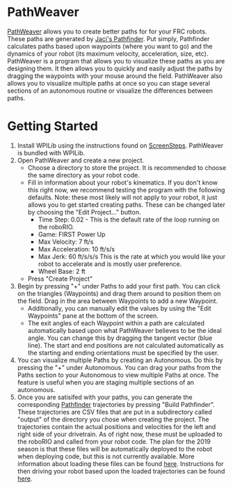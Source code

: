 # PathWeaver

[PathWeaver](https://github.com/wpilibsuite/PathWeaver) allows you to create better paths for for your FRC robots. These paths are generated by [Jaci's Pathfinder](https://github.com/JacisNonsense/Pathfinder). Put simply, Pathfinder calculates paths based upon waypoints (where you want to go) and the dynamics of your robot (its maximum velocity, acceleration, size, etc). PathWeaver is a program that allows you to visualize these paths as you are designing them. It then allows you to quickly and easily adjust the paths by dragging the waypoints with your mouse around the field. PathWeaver also allows you to visualize multiple paths at once so you can stage several sections of an autonomous routine or visualize the differences between paths.
# Getting Started
1. Install WPILib using the instructions found on [ScreenSteps](https://wpilib.screenstepslive.com/s/4485). PathWeaver is bundled with WPILib.
2. Open PathWeaver and create a new project.
    * Choose a directory to store the project. It is recommended to choose the same directory as your robot code.
    * Fill in information about your robot's kinematics. If you don't know this right now, we recommend testing the program with the following defaults. Note: these most likely will not apply to your robot, it just allows you to get started creating paths. These can be changed later by choosing the "Edit Project..." button.
        * Time Step: 0.02 - This is the default rate of the loop running on the roboRIO.
        * Game: FIRST Power Up
        * Max Velocity: 7 ft/s
        * Max Acceleration: 10 ft/s/s
        * Max Jerk: 60 ft/s/s/s This is the rate at which you would like your robot to accelerate and is mostly user preference.
        * Wheel Base: 2 ft
    * Press "Create Project"
3. Begin by pressing "+" under Paths to add your first path. You can click on the triangles (Waypoints) and drag them around to position them on the field. Drag in the area between Waypoints to add a new Waypoint.
    * Additionally, you can manually edit the values by using the "Edit Waypoints" pane at the bottom of the screen.
    * The exit angles of each Waypoint within a path are calculated automatically based upon what PathWeaver believes to be the ideal angle. You can change this by dragging the tangent vector (blue line). The start and end positions are not calculated automatically as the starting and ending orientations must be specified by the user.
4. You can visualize multiple Paths by creating an Autonomous. Do this by pressing the "+" under Autonomous. You can drag your paths from the Paths section to your Autonomous to view multiple Paths at once. The feature is useful when you are staging multiple sections of an autonomous.
5. Once you are satisifed with your paths, you can generate the corresponding [Pathfinder](https://github.com/JacisNonsense/Pathfinder) trajectories by pressing "Build Pathfinder". These trajectories are CSV files that are put in a subdirectory called "output" of the directory you chose when creating the project. The trajectories contain the actual positions and velocities for the left and right side of your drivetrain. As of right now, these must be uploaded to the roboRIO and called from your robot code. The plan for the 2019 season is that these files will be automatically deployed to the robot when deploying code, but this is not currently available. More information about loading these files can be found [here](https://github.com/JacisNonsense/Pathfinder/wiki/Saving-and-Loading-Trajectories-to-File#loading-1). Instructions for then driving your robot based upon the loaded trajectories can be found [here](https://github.com/JacisNonsense/Pathfinder/wiki/Pathfinder-for-FRC---Java#following-a-trajectory).
